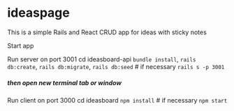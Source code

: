 # ideaspage
This is a simple Rails and React CRUD app for ideas with sticky notes

Start app

Run server on port 3001
cd ideasboard-api
`bundle install`, `rails db:create`, `rails db:migrate`, `rails db:seed` # if necessary
`rails s -p 3001`

##### then open new terminal tab or window #####

Run client on port 3000
cd ideasboard
`npm install` # if necessary
`npm start`